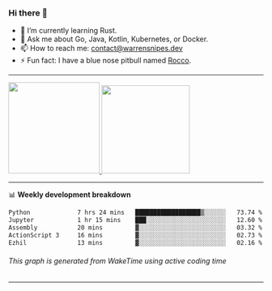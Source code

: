 ### Hi there 👋

- 🌱 I’m currently learning Rust.
- 💬 Ask me about Go, Java, Kotlin, Kubernetes, or Docker.
- 📫 How to reach me: contact@warrensnipes.dev
- ⚡ Fun fact: I have a blue nose pitbull named [Rocco](https://i.imgur.com/iLsSCKu.jpg).

-------


<a href="https://github.com/LockedThread/LockedThread">
  <img height="180em" src="https://github-readme-stats.vercel.app/api?username=LockedThread&theme=transparent&bg_color=00000000&show_icons=true&count_private=true" />
  <img height="174em" src="https://github-readme-stats.vercel.app/api/top-langs?username=LockedThread&theme=transparent&layout=compact&hide_progress=true&bg_color=00000000" />
  </a>

-------

📊 **Weekly development breakdown**
<!--START_SECTION:waka-->

```txt
Python             7 hrs 24 mins   ██████████████████▒░░░░░░   73.74 %
Jupyter            1 hr 15 mins    ███░░░░░░░░░░░░░░░░░░░░░░   12.60 %
Assembly           20 mins         ▓░░░░░░░░░░░░░░░░░░░░░░░░   03.32 %
ActionScript 3     16 mins         ▓░░░░░░░░░░░░░░░░░░░░░░░░   02.73 %
Ezhil              13 mins         ▓░░░░░░░░░░░░░░░░░░░░░░░░   02.16 %
```

<!--END_SECTION:waka-->
###### *This graph is generated from WakeTime using active coding time*
-------
